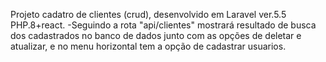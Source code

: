 Projeto cadatro de clientes (crud), desenvolvido em Laravel ver.5.5 PHP.8+react.
-Seguindo a rota "api/clientes" mostrará resultado de busca dos cadastrados no banco de dados junto com as opções de deletar e atualizar, e no menu horizontal tem a opção de cadastrar usuarios.

